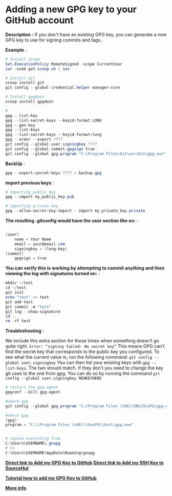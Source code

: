 # Adding a new GPG key to your GitHub account

**Description :**  If you don't have an existing GPG key, you can generate a new GPG key to use for signing commits and tags..

**Example** :

```powershell
# Install scoop
Set-ExecutionPolicy RemoteSigned -scope CurrentUser
iwr -useb get.scoop.sh | iex

# Install git
scoop install git
git config --global credential.helper manager-core

# Install gpg4win
scoop install gpg4win

#
gpg --list-key
gpg --list-secret-keys --keyid-format LONG
gpg --gen-key
gpg --list-keys
gpg --list-secret-keys --keyid-format=long
gpg --armor --export ????
git config --global user.signingkey ????
git config --global commit.gpgsign true
git config --global gpg.program "C:\Program Files\Git\usr\bin\gpg.exe"
```

**BackUp** :

```powershell
gpg --export-secret-keys ???? > backup.gpg
```

**import previous keys** :

```powershell
# importing public key
gpg --import my_public_key.pub

# importing private key
gpg --allow-secret-key-import --import my_private_key.private
```


**The resulting .gitconfig would have the user section like so:** :

```powershell

[user]
    name = Your Name
    email = your@email.com
    signingkey = [long-key]
[commit]
    gpgsign = true
```
**You can verify this is working by attempting to commit anything and then viewing the log with signatures turned on:** :

```powershell
mkdir ~/test
cd ~/test
git init
echo "test" >> test
git add test
git commit -m "test"
git log --show-signature
cd ..
rm -rf test
```

**Troubleshooting** :

We include this extra section for those times when something doesn’t go quite right.
```Error: “signing failed: No secret key”```
This means GPG can’t find the secret key that corresponds to the public key you configured. To see what the current value is, run the following command:
```git config --global user.signingkey```
You can then list your existing keys with ```gpg --list-keys```. The two should match. If they don’t you need to change the key git uses to the one from gpg. You can do so by running the command
```git config --global user.signingkey NEWKEYHERE```


```powershell
# restart the gpg-agent
gpgconf --kill gpg-agent

#where gpg
git config --global gpg.program "C:/Program Files (x86)/GNU/GnuPG/gpg.exe"

#where gpg
[gpg]
program = "C:\\Program Files (x86)\\GnuPG\\bin\\gpg.exe"


# copied everything from
C:\Users\USERNAME\.gnupg
# to
C:\Users\USERNAME\AppData\Roaming\gnupg
```

**[Direct link to Add my GPG Key to GitHub](https://github.com/settings/keys)**
**[Direct link to Add my SSH Key to SourceHut](https://meta.sr.ht/keys)**


**[Tutorial how to add my GPG Key to GitHub](https://help.github.com/articles/adding-a-new-gpg-key-to-your-github-account/)**



**[More info](https://medium.com/bootstart/signed-commits-ec2cab9e7254)**
